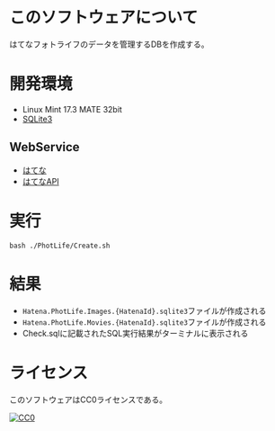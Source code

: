 ﻿# このソフトウェアについて

はてなフォトライフのデータを管理するDBを作成する。

# 開発環境

* Linux Mint 17.3 MATE 32bit
* [SQLite3](https://www.sqlite.org/index.html)

## WebService

* [はてな](http://www.hatena.ne.jp/)
* [はてなAPI](http://developer.hatena.ne.jp/)

# 実行

```dosbatch
bash ./PhotLife/Create.sh
```

# 結果

* `Hatena.PhotLife.Images.{HatenaId}.sqlite3`ファイルが作成される
* `Hatena.PhotLife.Movies.{HatenaId}.sqlite3`ファイルが作成される
* Check.sqlに記載されたSQL実行結果がターミナルに表示される

# ライセンス #

このソフトウェアはCC0ライセンスである。

[![CC0](http://i.creativecommons.org/p/zero/1.0/88x31.png "CC0")](http://creativecommons.org/publicdomain/zero/1.0/deed.ja)
